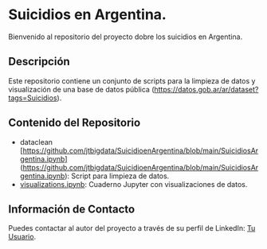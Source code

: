 <!-- markdown -->
# Suicidios en Argentina.
Bienvenido al repositorio del proyecto dobre los suicidios en Argentina.

## Descripción
Este repositorio contiene un conjunto de scripts para la limpieza de datos y visualización de una base de datos pública (https://datos.gob.ar/ar/dataset?tags=Suicidios).

## Contenido del Repositorio
- dataclean [https://github.com/jtbigdata/SuicidioenArgentina/blob/main/SuicidiosArgentina.ipynb] (https://github.com/jtbigdata/SuicidioenArgentina/blob/main/SuicidiosArgentina.ipynb): Script para limpieza de datos.
- [visualizations.ipynb]([visualizations.ipynb](https://github.com/jtbigdata/SuicidioenArgentina/blob/main/Dashboard2.py)): Cuaderno Jupyter con visualizaciones de datos.
<!-- Agrega más elementos según sea necesario -->


## Información de Contacto
Puedes contactar al autor del proyecto a través de su perfil de LinkedIn: [Tu Usuario](https://www.linkedin.com/in/julio-c%C3%A9sar-torres-pati%C3%B1o-78492696/).
